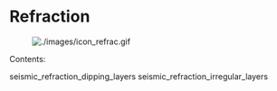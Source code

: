 # Refraction

<figure class="align-right">
<img src="./images/icon_refrac.gif" alt="./images/icon_refrac.gif" />
</figure>

Contents:

seismic_refraction_dipping_layers seismic_refraction_irregular_layers
